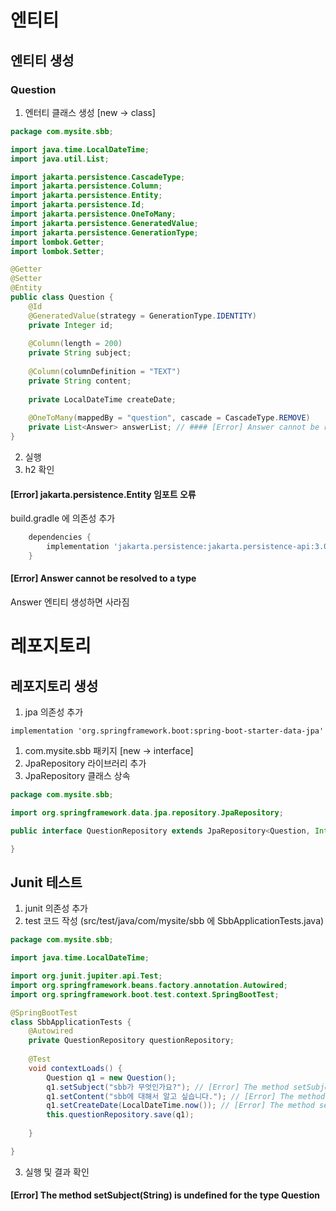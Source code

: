 
# 엔티티
## 엔티티 생성

### Question
1. 엔터티 클래스 생성
   [new -> class]
```java
package com.mysite.sbb;

import java.time.LocalDateTime;
import java.util.List;

import jakarta.persistence.CascadeType;
import jakarta.persistence.Column;
import jakarta.persistence.Entity;
import jakarta.persistence.Id;
import jakarta.persistence.OneToMany;
import jakarta.persistence.GeneratedValue;
import jakarta.persistence.GenerationType;
import lombok.Getter;
import lombok.Setter;

@Getter
@Setter
@Entity
public class Question {
	@Id
	@GeneratedValue(strategy = GenerationType.IDENTITY)
	private Integer id;
	
	@Column(length = 200)
	private String subject;
	
	@Column(columnDefinition = "TEXT")
	private String content;
	
	private LocalDateTime createDate;
	
	@OneToMany(mappedBy = "question", cascade = CascadeType.REMOVE)
	private List<Answer> answerList; // #### [Error] Answer cannot be resolved to a type 
}

```
2. 실행
3. h2 확인

#### [Error] jakarta.persistence.Entity 임포트 오류
build.gradle 에 의존성 추가
```groovy
    dependencies {
        implementation 'jakarta.persistence:jakarta.persistence-api:3.0.0'
    }
```

#### [Error] Answer cannot be resolved to a type 
Answer 엔티티 생성하면 사라짐


# 레포지토리
## 레포지토리 생성
1. jpa 의존성 추가
```
implementation 'org.springframework.boot:spring-boot-starter-data-jpa'
```
1. com.mysite.sbb 패키지 [new -> interface]
2. JpaRepository 라이브러리 추가
3. JpaRepository 클래스 상속
```java
package com.mysite.sbb;

import org.springframework.data.jpa.repository.JpaRepository;

public interface QuestionRepository extends JpaRepository<Question, Integer>{

}
```

## Junit 테스트
1. junit 의존성 추가
2. test 코드 작성 (src/test/java/com/mysite/sbb 에 SbbApplicationTests.java)
```java
package com.mysite.sbb;

import java.time.LocalDateTime;

import org.junit.jupiter.api.Test;
import org.springframework.beans.factory.annotation.Autowired;
import org.springframework.boot.test.context.SpringBootTest;

@SpringBootTest
class SbbApplicationTests {
	@Autowired
	private QuestionRepository questionRepository;
	
	@Test
	void contextLoads() {
		Question q1 = new Question();
		q1.setSubject("sbb가 무엇인가요?"); // [Error] The method setSubject(String) is undefined for the type Question
		q1.setContent("sbb에 대해서 알고 싶습니다."); // [Error] The method setSubject(String) is undefined for the type Question
		q1.setCreateDate(LocalDateTime.now()); // [Error] The method setSubject(String) is undefined for the type Question
		this.questionRepository.save(q1);
		
	}

}

```
3. 실행 및 결과 확인


#### [Error] The method setSubject(String) is undefined for the type Question